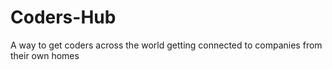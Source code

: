 # Coders-Hub
A way to get coders across the world getting connected to companies from their own homes
